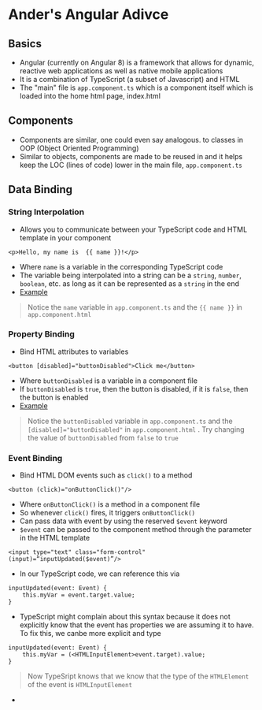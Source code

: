 
# Ander's Angular Adivce

## Basics

- Angular (currently on Angular 8) is a framework that allows for dynamic, reactive web applications as well as native mobile applications
- It is a combination of TypeScript (a subset of Javascript) and HTML
- The "main" file is `app.component.ts` which is a component itself which is loaded into the home html page, index.html

## Components
- Components are similar, one could even say analogous. to classes in OOP (Object Oriented Programming)
- Similar to objects, components are made to be reused in and it helps keep the LOC (lines of code) lower in the main file, `app.component.ts`

## Data Binding
 ### String Interpolation
- Allows you to communicate between your TypeScript code and HTML template in your component
```
<p>Hello, my name is  {{ name }}!</p>
```
- Where `name` is a variable in the corresponding TypeScript code
- The variable being interpolated into a string can be a `string`, `number`, `boolean`, etc. as long as it can be represented as a `string` in the end
- [Example](https://stackblitz.com/edit/angular-cau2tt)
> Notice the `name` variable in `app.component.ts` and the `{{ name }}` in `app.component.html` 

### Property Binding
- Bind HTML attributes to variables
```
<button [disabled]="buttonDisabled">Click me</button>
```
- Where `buttonDisabled` is a variable in a component file
- If `buttonDisabled` is `true`, then the button is disabled, if it is `false`, then the button is enabled
- [Example](https://stackblitz.com/edit/angular-2knkts)
> Notice the `buttonDisabled` variable in `app.component.ts` and the `[disabled]="buttonDisabled"` in `app.component.html` . Try changing the value of `buttonDisabled` from `false` to `true`

### Event Binding
- Bind HTML DOM events such as `click()` to a method
```
<button (click)="onButtonClick()"/>
```
- Where `onButtonClick()` is a method in a component file
- So whenever `click()` fires, it triggers `onButtonClick()`
- Can pass data with event by using the reserved `$event` keyword
- `$event` can be passed to the component method through the parameter in the HTML template
 ```
 <input type="text" class="form-control" (input)=“inputUpdated($event)”/>
 ```
- In our TypeScript code, we can reference this via 
```
inputUpdated(event: Event) {
	this.myVar = event.target.value;
}
```
- TypeScript might complain about this syntax because it does not explicitly know that the event has properties we are assuming it to have. To fix this, we canbe more explicit and type
```
inputUpdated(event: Event) {
	this.myVar = (<HTMLInputElement>event.target).value;
}
```
> Now TypeSript knows that we know that the type of the `HTMLElement` of the event is `HTMLInputElement`
- 
<!--stackedit_data:
eyJoaXN0b3J5IjpbMTAzNzYwNDQ1OV19
-->